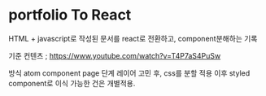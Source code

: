 # portfolio To React

HTML + javascript로 작성된 문서를 react로 전환하고, component분해하는 기록

기준 컨텐츠 ; https://www.youtube.com/watch?v=T4P7aS4PuSw

방식
atom
component
page 단계 레이어 고민 후, css를 분할 적용
이후 styled component로 이식 가능한 건은 개별적용.

